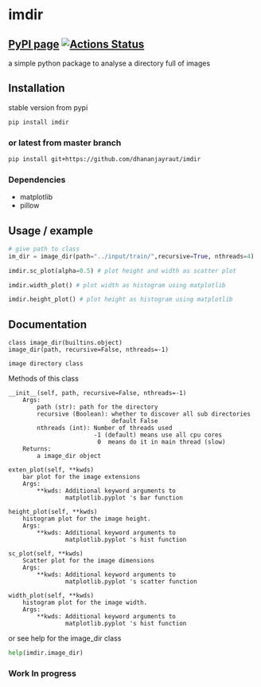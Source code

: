 # imdir

## [PyPI page](https://pypi.org/project/imdir/) [![Actions Status](https://github.com/dhananjayraut/imdir/workflows/Python%20package/badge.svg)](https://github.com/dhananjayraut/imdir/actions)

a simple python package to analyse a directory full of images

## Installation

stable version from pypi

``` bash
pip install imdir
```

### or latest from master branch

```bash
pip install git+https://github.com/dhananjayraut/imdir
```

### Dependencies

* matplotlib
* pillow

## Usage / example

```python
# give path to class
im_dir = image_dir(path="../input/train/",recursive=True, nthreads=4)

imdir.sc_plot(alpha=0.5) # plot height and width as scatter plot

imdir.width_plot() # plot width as histogram using matplotlib

imdir.height_plot() # plot height as histogram using matplotlib
```

## Documentation

```docs
class image_dir(builtins.object)
image_dir(path, recursive=False, nthreads=-1)

image directory class
```

Methods of this class

```docs
__init__(self, path, recursive=False, nthreads=-1)
    Args:
        path (str): path for the directory
        recursive (Boolean): whether to discover all sub directories
                             default False
        nthreads (int): Number of threads used
                        -1 (default) means use all cpu cores
                         0  means do it in main thread (slow)
    Returns:
        a image_dir object
```

```docs
exten_plot(self, **kwds)
    bar plot for the image extensions
    Args:
        **kwds: Additional keyword arguments to
                matplotlib.pyplot 's bar function
```

```docs
height_plot(self, **kwds)
    histogram plot for the image height.
    Args:
        **kwds: Additional keyword arguments to
                matplotlib.pyplot 's hist function
```

```docs
sc_plot(self, **kwds)
    Scatter plot for the image dimensions
    Args:
        **kwds: Additional keyword arguments to
                matplotlib.pyplot 's scatter function
```

```docs
width_plot(self, **kwds)
    histogram plot for the image width.
    Args:
        **kwds: Additional keyword arguments to
                matplotlib.pyplot 's hist function
```

or see help for the image_dir class
```python
help(imdir.image_dir)
```

### Work In progress
